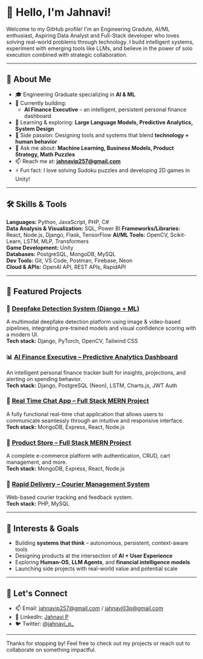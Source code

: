 # 👋 Hello, I'm Jahnavi!

Welcome to my GitHub profile! I'm an Engineering Gradute, AI/ML enthusiast, Aspiring Data Analyst and Full-Stack developer who loves solving real-world problems through technology. I build intelligent systems, experiment with emerging tools like LLMs, and believe in the power of solo execution combined with strategic collaboration.

---

## 🚀 About Me
- 🎓 Engineering Graduate specializing in **AI & ML**
- 🧠 Currently building:  
  - **AI Finance Executive** – an intelligent, persistent personal finance dashboard  
- 🌱 Learning & exploring: **Large Language Models, Predictive Analytics, System Design**
- 🧩 Side passion: Designing tools and systems that blend **technology + human behavior**
- 💬 Ask me about: **Machine Learning, Business Models, Product Strategy, Math Puzzles**
- 📫 Reach me at: **jahnavip257@gmail.com**
- ⚡ Fun fact: I love solving Sudoku puzzles and developing 2D games in Unity!

---

## 🛠️ Skills & Tools

**Languages:** Python, JavaScript, PHP, C#  
**Data Analysis & Visualization:** SQL, Power BI 
**Frameworks/Libraries:** React, Node.js, Django, Flask, TensorFlow 
**AI/ML Tools:** OpenCV, Scikit-Learn, LSTM, MLP, Transformers  
**Game Development:** Unity  
**Databases:** PostgreSQL, MongoDB, MySQL  
**Dev Tools:** Git, VS Code, Postman, Firebase, Neon  
**Cloud & APIs:** OpenAI API, REST APIs, RapidAPI

---

## 💼 Featured Projects

### 🧠 [Deepfake Detection System (Django + ML)](https://github.com/jan257/AI-Driven-Multimodal-Deepfake-Detection-.git)
A multimodal deepfake detection platform using image & video-based pipelines, integrating pre-trained models and visual confidence scoring with a modern UI.  
**Tech stack:** Django, PyTorch, OpenCV, Tailwind CSS

### 📊 [AI Finance Executive – Predictive Analytics Dashboard](https://github.com/jan257/ai-finance-executive)
An intelligent personal finance tracker built for insights, projections, and alerting on spending behavior.  
**Tech stack:** Django, PostgreSQL (Neon), LSTM, Charts.js, JWT Auth

### 🛒 [Real Time Chat App – Full Stack MERN Project](https://github.com/jan257/Real-Time-Chat-App.git)
A fully functional real-time chat application that allows users to communicate seamlessly through an intuitive and responsive interface.  
**Tech stack:** MongoDB, Express, React, Node.js

### 🛒 [Product Store – Full Stack MERN Project](https://github.com/jan257/Product_Store-_-full_stack_project.git)
A complete e-commerce platform with authentication, CRUD, cart management, and more.  
**Tech stack:** MongoDB, Express, React, Node.js

### 🚚 [Rapid Delivery – Courier Management System](https://github.com/jan257/Courier-Management-System-.git)
Web-based courier tracking and feedback system.  
**Tech stack:** PHP, MySQL

---

## 🧠 Interests & Goals
- Building **systems that think** – autonomous, persistent, context-aware tools
- Designing products at the intersection of **AI + User Experience**
- Exploring **Human-OS**, **LLM Agents**, and **financial intelligence models**
- Launching side projects with real-world value and potential scale

---

## 🤝 Let's Connect

- 📫 Email: [jahnavip257@gmail.com](mailto:jahnavip257@gmail.com) / [jahnavi03p@gmail.com](mailto:jahnavi03p@gmail.com)  
- 💼 LinkedIn: [Jahnavi P](https://www.linkedin.com/in/jahnavi-p-a68788233)  
- 🐦 Twitter: [@jahnavi_p_](https://x.com/jahnavi_p_)

---

Thanks for stopping by! Feel free to check out my projects or reach out to collaborate on something impactful.
